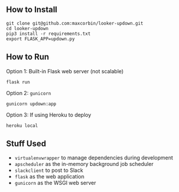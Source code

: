 ## How to Install

```
git clone git@github.com:maxcorbin/looker-updown.git
cd looker-updown
pip3 install -r requirements.txt
export FLASK_APP=updown.py
```

## How to Run

Option 1: Built-in Flask web server (not scalable)
```
flask run
```

Option 2: `gunicorn`
```
gunicorn updown:app
```

Option 3: If using Heroku to deploy
```
heroku local
```

## Stuff Used
- `virtualenvwrapper` to manage dependencies during development
- `apscheduler` as the in-memory background job scheduler
- `slackclient` to post to Slack
- `flask` as the web application
- `gunicorn` as the WSGI web server
